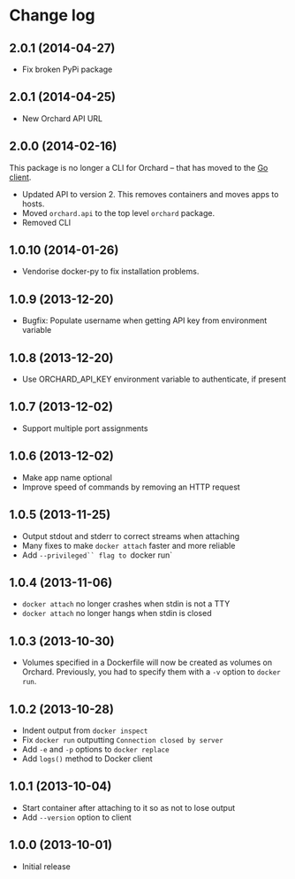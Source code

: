 Change log
==========

2.0.1 (2014-04-27)
------------------

 - Fix broken PyPi package

2.0.1 (2014-04-25)
------------------

 - New Orchard API URL

2.0.0 (2014-02-16)
------------------

This package is no longer a CLI for Orchard – that has moved to the [Go client](https://github.com/orchardup/go-orchard).

 - Updated API to version 2. This removes containers and moves apps to hosts.
 - Moved `orchard.api` to the top level `orchard` package.
 - Removed CLI

1.0.10 (2014-01-26)
------------------

 - Vendorise docker-py to fix installation problems.

1.0.9 (2013-12-20)
------------------

 - Bugfix: Populate username when getting API key from environment variable

1.0.8 (2013-12-20)
------------------

 - Use ORCHARD_API_KEY environment variable to authenticate, if present

1.0.7 (2013-12-02)
------------------

 - Support multiple port assignments

1.0.6 (2013-12-02)
------------------

 - Make app name optional
 - Improve speed of commands by removing an HTTP request

1.0.5 (2013-11-25)
------------------

 - Output stdout and stderr to correct streams when attaching
 - Many fixes to make `docker attach` faster and more reliable
 - Add `--privileged`` flag to `docker run`

1.0.4 (2013-11-06)
------------------

 - `docker attach` no longer crashes when stdin is not a TTY
 - `docker attach` no longer hangs when stdin is closed

1.0.3 (2013-10-30)
------------------

 - Volumes specified in a Dockerfile will now be created as volumes
   on Orchard. Previously, you had to specify them with a `-v` option
   to `docker run`.

1.0.2 (2013-10-28)
------------------

 - Indent output from `docker inspect`
 - Fix `docker run` outputting `Connection closed by server`
 - Add `-e` and `-p` options to `docker replace`
 - Add `logs()` method to Docker client

1.0.1 (2013-10-04)
------------------

 - Start container after attaching to it so as not to lose output
 - Add `--version` option to client

1.0.0 (2013-10-01)
------------------

 - Initial release
